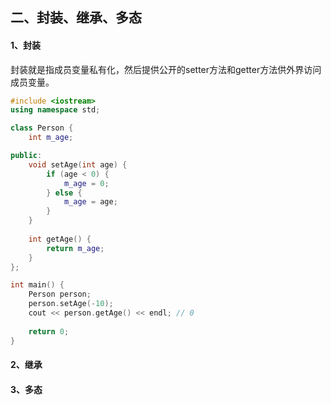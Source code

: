 ## 二、封装、继承、多态

#### 1、封装

封装就是指成员变量私有化，然后提供公开的setter方法和getter方法供外界访问成员变量。

```c++
#include <iostream>
using namespace std;

class Person {
    int m_age;

public:
    void setAge(int age) {
        if (age < 0) {
            m_age = 0;
        } else {
            m_age = age;
        }
    }
    
    int getAge() {
        return m_age;
    }
};

int main() {
    Person person;
    person.setAge(-10);
    cout << person.getAge() << endl; // 0
    
    return 0;
}
```

#### 2、继承

#### 3、多态

